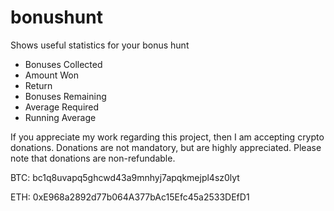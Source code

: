 # bonushunt
Shows useful statistics for your bonus hunt
- Bonuses Collected
- Amount Won
- Return
- Bonuses Remaining
- Average Required
- Running Average

If you appreciate my work regarding this project, then I am accepting crypto donations. Donations are not mandatory, but are highly appreciated. Please note that donations are non-refundable.

BTC: bc1q8uvapq5ghcwd43a9mnhyj7apqkmejpl4sz0lyt

ETH: 0xE968a2892d77b064A377bAc15Efc45a2533DEfD1
